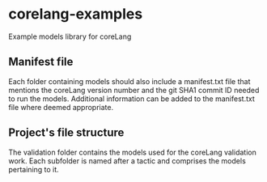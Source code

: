# corelang-examples
Example models library for coreLang

## Manifest file
Each folder containing models should also include a manifest.txt file that
mentions the coreLang version number and the git SHA1 commit ID needed to run
the models. Additional information can be added to the manifest.txt file where
deemed appropriate.

## Project's file structure
The validation folder contains the models used for the coreLang validation
work. Each subfolder is named after a tactic and comprises the models
pertaining to it.
